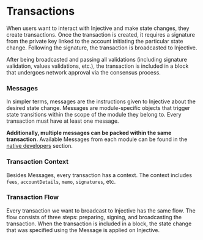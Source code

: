 # Transactions

When users want to interact with Injective and make state changes, they create transactions. Once the transaction is created, it requires a signature from the private key linked to the account initiating the particular state change. Following the signature, the transaction is broadcasted to Injective.

After being broadcasted and passing all validations (including signature validation, values validations, etc.), the transaction is included in a block that undergoes network approval via the consensus process.

### Messages

In simpler terms, messages are the instructions given to Injective about the desired state change. Messages are module-specific objects that trigger state transitions within the scope of the module they belong to. Every transaction must have at least one message.

**Additionally, multiple messages can be packed within the same transaction.** Available Messages from each module can be found in the [native developers](../developers-native/ "mention") section.

### Transaction Context

Besides Messages, every transaction has a context. The context includes `fees`, `accountDetails`, `memo`, `signatures`, etc.

### Transaction Flow <a href="#transaction-flow" id="transaction-flow"></a>

Every transaction we want to broadcast to Injective has the same flow. The flow consists of three steps: preparing, signing, and broadcasting the transaction. When the transaction is included in a block, the state change that was specified using the Message is applied on Injective.

